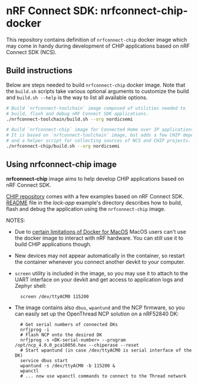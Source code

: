 # nRF Connect SDK: nrfconnect-chip-docker

This repository contains definition of `nrfconnect-chip` docker image which may come in handy during development of CHIP applications based on nRF Connect SDK (NCS).

## Build instructions

Below are steps needed to build `nrfconnect-chip` docker image. Note that the `build.sh` scripts take various optional arguments to customize the build and `build.sh --help` is the way to list all available options.

```bash
# Build `nrfconnect-toolchain` image composed of utilities needed to 
# build, flash and debug nRF Connect SDK applications.
./nrfconnect-toolchain/build.sh --org nordicsemi

# Build `nrfconnect-chip` image for Connected Home over IP applications.
# It is based on `nrfconnect-toolchain` image, but adds a few CHIP dependencies
# and a helper script for collecting sources of NCS and CHIP projects.
./nrfconnect-chip/build.sh --org nordicsemi
```

## Using nrfconnect-chip image

**nrfconnect-chip** image aims to help develop CHIP applications based on nRF Connect SDK. 

[CHIP repository](https://github.com/project-chip/connectedhomeip) comes with a few examples based on nRF Connect SDK. [README](https://github.com/project-chip/connectedhomeip/blob/master/examples/lock-app/nrfconnect/README.md#using-docker-container) file in the *lock-app* example's directory describes how to build, flash and debug the application using the `nrfconnect-chip` image.

NOTES:

* Due to [certain limitations of Docker for MacOS](https://docs.docker.com/docker-for-mac/faqs/#can-i-pass-through-a-usb-device-to-a-container) MacOS users can't use the docker image to interact with nRF hardware. You can still use it to build CHIP applications though.
* New devices may not appear automatically in the container, so restart the container whenever you connect another devkit to your computer.
* `screen` utility is included in the image, so you may use it to attach to the UART interface on your devkit and get access to application logs and Zephyr shell:

        screen /dev/ttyACM0 115200

* The image contains also `dbus`, `wpantund` and the NCP firmware, so you can easily set up the OpenThread NCP solution on a nRF52840 DK:
        
        # Get serial numbers of connected DKs
        nrfjprog -i
        # Flash NCP onto the desired DK
        nrfjprog -s <DK-serial-number> --program /opt/ncp_4.0.0_pca10056.hex --chiperase --reset
        # Start wpantund (in case /dev/ttyACM0 is serial interface of the DK)
        service dbus start
        wpantund -s /dev/ttyACM0 -b 115200 &
        wpanctl
        # ... now use wpanctl commands to connect to the Thread network

